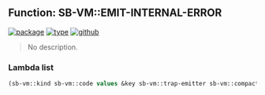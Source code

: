 ## Function: SB-VM::EMIT-INTERNAL-ERROR
[![package](https://img.shields.io/badge/Package-SB--VM-5f9ea0.svg?style=social&colorA=999999)](../) [![type](https://img.shields.io/badge/Type-Function-5f9ea0.svg?style=social&colorA=999999)](../#function) [![github](https://img.shields.io/badge/GitHub-View_the_source-5f9ea0.svg?style=social&colorA=999999&logo=github)](https://github.com/sbcl/sbcl/blob/master/src/compiler/generic/type-error.lisp/) 

> No description.

### Lambda list
```cl
(sb-vm::kind sb-vm::code values &key sb-vm::trap-emitter sb-vm::compact-error-trap)
```
